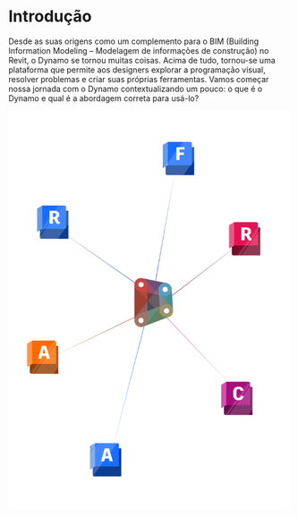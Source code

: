 # Introdução

Desde as suas origens como um complemento para o BIM (Building Information Modeling – Modelagem de informações de construção) no Revit, o Dynamo se tornou muitas coisas. Acima de tudo, tornou-se uma plataforma que permite aos designers explorar a programação visual, resolver problemas e criar suas próprias ferramentas. Vamos começar nossa jornada com o Dynamo contextualizando um pouco: o que é o Dynamo e qual é a abordagem correta para usá-lo?

![Ecossistema do Dynamo](./images/introdynamocover.jpg)
